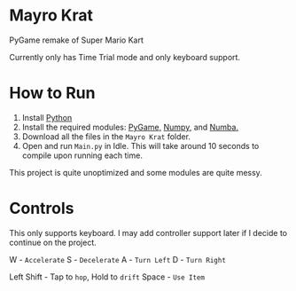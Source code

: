 # Mayro Krat
PyGame remake of Super Mario Kart

Currently only has Time Trial mode and only keyboard support.

# How to Run
1. Install [Python](https://www.python.org/downloads/)
2. Install the required modules: [PyGame,](https://www.pygame.org/wiki/GettingStarted) [Numpy,](https://numpy.org/install) and [Numba.](https://numba.pydata.org/numba-doc/latest/user/installing.html)
3. Download all the files in the `Mayro Krat` folder.
4. Open and run `Main.py` in Idle. This will take around 10 seconds to compile upon running each time.

This project is quite unoptimized and some modules are quite messy.

# Controls
This only supports keyboard. I may add controller support later if I decide to continue on the project.

W - `Accelerate` 
S - `Decelerate` 
A - `Turn Left` 
D - `Turn Right` 

Left Shift - Tap to `hop`, Hold to `drift` 
Space - `Use Item` 
